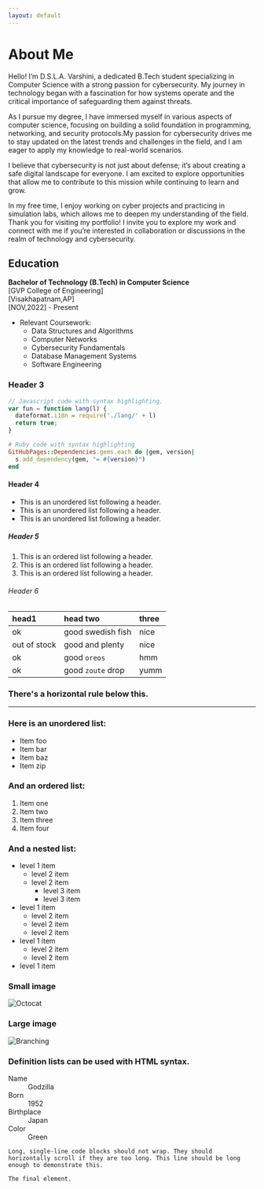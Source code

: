```yaml
---
layout: default
---
```



# About Me

Hello! I’m D.S.L.A. Varshini, a dedicated B.Tech student specializing in Computer Science with a strong passion for cybersecurity. My journey in technology began with a fascination for how systems operate and the critical importance of safeguarding them against threats.

As I pursue my degree, I have immersed myself in various aspects of computer science, focusing on building a solid foundation in programming, networking, and security protocols.My passion for cybersecurity drives me to stay updated on the latest trends and challenges in the field, and I am eager to apply my knowledge to real-world scenarios.

I believe that cybersecurity is not just about defense; it’s about creating a safe digital landscape for everyone. I am excited to explore opportunities that allow me to contribute to this mission while continuing to learn and grow.

In my free time, I enjoy working on cyber projects and practicing in simulation labs, which allows me to deepen my understanding of the field. Thank you for visiting my portfolio! I invite you to explore my work and connect with me if you’re interested in collaboration or discussions in the realm of technology and cybersecurity.

## Education

**Bachelor of Technology (B.Tech) in Computer Science**  
[GVP College of Engineering]  
[Visakhapatnam,AP]  
[NOV,2022] - Present

- Relevant Coursework: 
  - Data Structures and Algorithms
  - Computer Networks
  - Cybersecurity Fundamentals
  - Database Management Systems
  - Software Engineering
### Header 3

```js
// Javascript code with syntax highlighting.
var fun = function lang(l) {
  dateformat.i18n = require('./lang/' + l)
  return true;
}
```

```ruby
# Ruby code with syntax highlighting
GitHubPages::Dependencies.gems.each do |gem, version|
  s.add_dependency(gem, "= #{version}")
end
```

#### Header 4

*   This is an unordered list following a header.
*   This is an unordered list following a header.
*   This is an unordered list following a header.

##### Header 5

1.  This is an ordered list following a header.
2.  This is an ordered list following a header.
3.  This is an ordered list following a header.

###### Header 6

| head1        | head two          | three |
|:-------------|:------------------|:------|
| ok           | good swedish fish | nice  |
| out of stock | good and plenty   | nice  |
| ok           | good `oreos`      | hmm   |
| ok           | good `zoute` drop | yumm  |

### There's a horizontal rule below this.

* * *

### Here is an unordered list:

*   Item foo
*   Item bar
*   Item baz
*   Item zip

### And an ordered list:

1.  Item one
1.  Item two
1.  Item three
1.  Item four

### And a nested list:

- level 1 item
  - level 2 item
  - level 2 item
    - level 3 item
    - level 3 item
- level 1 item
  - level 2 item
  - level 2 item
  - level 2 item
- level 1 item
  - level 2 item
  - level 2 item
- level 1 item

### Small image

![Octocat](https://github.githubassets.com/images/icons/emoji/octocat.png)

### Large image

![Branching](https://guides.github.com/activities/hello-world/branching.png)


### Definition lists can be used with HTML syntax.

<dl>
<dt>Name</dt>
<dd>Godzilla</dd>
<dt>Born</dt>
<dd>1952</dd>
<dt>Birthplace</dt>
<dd>Japan</dd>
<dt>Color</dt>
<dd>Green</dd>
</dl>

```
Long, single-line code blocks should not wrap. They should horizontally scroll if they are too long. This line should be long enough to demonstrate this.
```

```
The final element.
```
